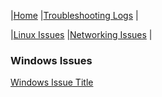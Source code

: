 \|[Home](../../index.html)
\|[Troubleshooting Logs](../index.md)
\|

\|[Linux Issues](../linux-issues/index.md)
\|[Networking Issues](../networking-issues/index.md)
\|
### Windows Issues

[Windows Issue Title](windows-issue-1.md)